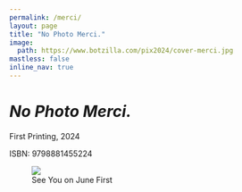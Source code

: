 ```yaml
---
permalink: /merci/
layout: page
title: "No Photo Merci."
image:
  path: https://www.botzilla.com/pix2024/cover-merci.jpg
mastless: false
inline_nav: true
---
```


# _No Photo Merci._

First Printing, 2024

ISBN: 9798881455224

<figure class="align-center">
<img src="https://www.botzilla.com/pix2021/bjorke_FranceLR-18-2021.jpg">
<figcaption>See You on June First</figcaption>
</figure>
